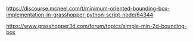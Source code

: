https://discourse.mcneel.com/t/minimum-oriented-bounding-box-implementation-in-grasshopper-python-script-node/64344

https://www.grasshopper3d.com/forum/topics/simple-min-2d-bounding-box